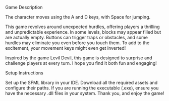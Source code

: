 Game Description

The character moves using the A and D keys, with Space for jumping.

This game revolves around unexpected hurdles, offering players a thrilling and unpredictable experience. In some levels, blocks may appear filled but are actually empty. Buttons can trigger traps or obstacles, and some hurdles may eliminate you even before you touch them. To add to the excitement, your movement keys might even get inverted!

Inspired by the game Levil Devil, this game is designed to surprise and challenge players at every turn. I hope you find it both fun and engaging!


Setup Instructions

Set up the SFML library in your IDE.
Download all the required assets and configure their paths.
If you are running the executable (.exe), ensure you have the necessary .dll files in your system.
Thank you, and enjoy the game!
